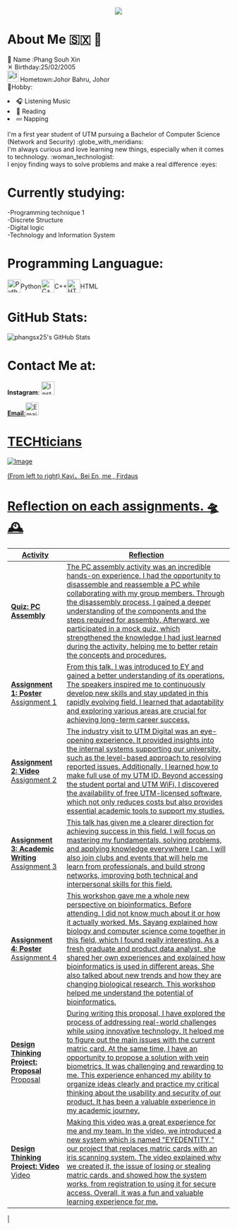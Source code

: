 <h1 align="center">
  <img src="https://readme-typing-svg.herokuapp.com?font=Cormorant+Garamond&size=30&pause=1000&color=D8B7DD&center=true&vCenter=true&width=500&lines=Welcome+to+my+e-Portfolio" />
</h1>



# About Me  :sint_maarten: :thought_balloon:





:seal: Name  :Phang Souh Xin <br>
:pisces: Birthday:25/02/2005 <br>
<img src="https://github.com/user-attachments/assets/32a400f5-ac37-48d2-86a3-0c2bfb60b84a" alt="Image" width="25" />
 Hometown:Johor Bahru, Johor<br>
	:stars:Hobby: 
<li>🎧 Listening Music</li>
       <li>📕 Reading</li>
       <li>💤 Napping</li>
       </ul> <br>
I'm a first year student of UTM pursuing a Bachelor of Computer Science (Network and Security)  :globe_with_meridians:   <br>
I'm always curious and love learning new things, especially when it comes to technology. :woman_technologist: <br> 
I enjoy finding ways to solve problems and make a real difference :eyes: <br>



# Currently studying:
-Programming technique 1<br>
-Discrete Structure<br>
-Digital logic<br>
-Technology and Information System<br>

# Programming Languague:

<div style="display: flex; align-items: center;">
  <img src="https://cdn.jsdelivr.net/gh/devicons/devicon/icons/python/python-original.svg" alt="Python" width="30" height="30" /> Python
  <img src="https://cdn.jsdelivr.net/gh/devicons/devicon/icons/cplusplus/cplusplus-original.svg" alt="C++" width="30" height="30" /> C++
  <img src="https://cdn.jsdelivr.net/gh/devicons/devicon/icons/html5/html5-original.svg" alt="HTML" width="30" height="30" /> HTML
</div>





# GitHub Stats:
![phangsx25's GitHub Stats](https://github-readme-stats.vercel.app/api?username=phangsx25&show_icons=true&hide_title=true)

# Contact Me at:
**Instagram**:
<a href="https://www.instagram.com/carina_phangsx" target="_blank">
  <img src="https://upload.wikimedia.org/wikipedia/commons/a/a5/Instagram_icon.png" alt="Instagram" width="30" height="30"/><div>
**Email**:<a href="mailto:carinaphang0225@gmail.com" target="_blank"><img src="https://img.icons8.com/color/48/000000/gmail-new.png" alt="Email" width="30"/>



# TECHticians
![Image](https://github.com/user-attachments/assets/19f52bc8-cb0c-4e11-81ae-802cf718ac9c)

(From left to right) Kavi，Bei En, me , Firdaus



# Reflection on each assignments. :flying_saucer: :mantelpiece_clock:

| **Activity**                    | **Reflection**                                                                                                                                                                                                                                                                                                                                                     |
|----------------------------------|-------------------------------------------------------------------------------------------------------------------------------------------------------------------------------------------------------------------------------------------------------------------------------------------------------------------------------------------------------------------|
| **Quiz: PC Assembly**           | The PC assembly activity was an incredible hands-on experience. I had the opportunity to disassemble and reassemble a PC while collaborating with my group members. Through the disassembly process, I gained a deeper understanding of the components and the steps required for assembly. Afterward, we participated in a mock quiz, which strengthened the knowledge I had just learned during the activity, helping me to better retain the concepts and procedures. |
| **Assignment 1: Poster**    [Assignment 1](https://github.com/miqbaltariq/SECP1513202420251/blob/d0c3a0d418349deb1c04f0bede9892871929e5a4/03/phangsx25/Assignment%201.jpg)     | From this talk, I was introduced to EY and gained a better understanding of its operations. The speakers inspired me to continuously develop new skills and stay updated in this rapidly evolving field. I learned that adaptability and exploring various areas are crucial for achieving long-term career success.  |
| **Assignment 2: Video**     [Assignment 2](https://github.com/miqbaltariq/SECP1513202420251/blob/ecea22db52b7952488314e29d5dc0c0f6b13c33d/03/phangsx25/Assignment%202.md)       | The industry visit to UTM Digital was an eye-opening experience. It provided insights into the internal systems supporting our university, such as the level-based approach to resolving reported issues. Additionally, I learned how to make full use of my UTM ID. Beyond accessing the student portal and UTM WiFi, I discovered the availability of free UTM-licensed software, which not only reduces costs but also provides essential academic tools to support my studies.  |
| **Assignment 3: Academic Writing**  [Assignment 3](https://github.com/miqbaltariq/SECP1513202420251/blob/eb788e042fcad48082020ce71d3f3418184241a8/03/phangsx25/Assignment3%20.pdf) | This talk has given me a clearer direction for achieving success in this field. I will focus on mastering my fundamentals, solving problems, and applying knowledge everywhere I can. I will also join clubs and events that will help me learn from professionals, and build strong networks, improving both technical and interpersonal skills for this field.  |
| **Assignment 4: Poster**    [Assignment 4](https://github.com/miqbaltariq/SECP1513202420251/blob/eb788e042fcad48082020ce71d3f3418184241a8/03/phangsx25/Assignment4.jpg)  | This workshop gave me a whole new perspective on bioinformatics. Before attending, I did not know much about it or how it actually worked. Ms. Sayang explained how biology and computer science come together in this field, which I found really interesting. As a fresh graduate and product data analyst, she shared her own experiences and explained how bioinformatics is used in different areas. She also talked about new trends and how they are changing biological research. This workshop helped me understand the potential of bioinformatics. |
| **Design Thinking Project: Proposal**  [Proposal](https://github.com/miqbaltariq/SECP1513202420251/blob/eb788e042fcad48082020ce71d3f3418184241a8/03/phangsx25/Design%20Thinking%3AEYEDENTITY%20PROPOSAL.pdf) | During writing this proposal, I have explored the process of addressing real-world challenges while using innovative technology. It helped me to figure out the main issues with the current matric card. At the same time, I have an opportunity to propose a solution with vein biometrics. It was challenging and rewarding to me. This experience enhanced my ability to organize ideas clearly and practice my critical thinking about the usability and security of our product. It has been a valuable experience in my academic journey.  |
| **Design Thinking Project: Video**  [Video](https://github.com/miqbaltariq/SECP1513202420251/blob/582b3cd83b83572451a5b15059216ca238a731ca/03/phangsx25/Design%20Thinking%20Video.md) | Making this video was a great experience for me and my team. In the video, we introduced a new system which is named "EYEDENTITY," our project that replaces matric cards with an iris scanning system. The video explained why we created it, the issue of losing or stealing matric cards, and showed how the system works, from registration to using it for secure access. Overall, it was a fun and valuable learning experience for me.
 |




